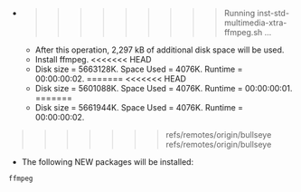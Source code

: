 * >>>>>>>>> Running inst-std-multimedia-xtra-ffmpeg.sh ...
  * After this operation, 2,297 kB of additional disk space will be used.
  * Install ffmpeg.
<<<<<<< HEAD
  * Disk size = 5663128K. Space Used = 4076K. Runtime = 00:00:00:02.
=======
<<<<<<< HEAD
  * Disk size = 5601088K. Space Used = 4076K. Runtime = 00:00:00:01.
=======
  * Disk size = 5661944K. Space Used = 4076K. Runtime = 00:00:00:02.
>>>>>>> refs/remotes/origin/bullseye
>>>>>>> refs/remotes/origin/bullseye
  * The following NEW packages will be installed:
  ```bash
ffmpeg
  ```
